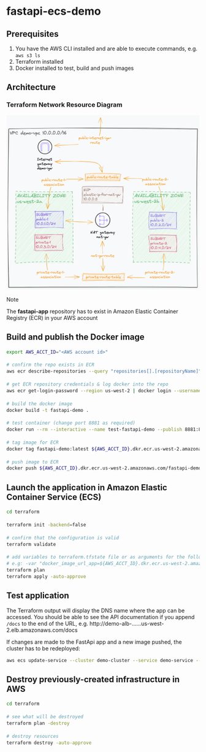 # fastapi-ecs-demo

## Prerequisites
1. You have the AWS CLI installed and are able to execute commands, e.g. `aws s3 ls`
2. Terraform installed
3. Docker installed to test, build and push images

## Architecture

### Terraform Network Resource Diagram
![Terraform Network Resource Diagram](/assets/terraform-ecs-networking.png)


> [!NOTE]
> The **fastapi-app** repository has to exist in Amazon Elastic Container Registry (ECR) in your AWS account

## Build and publish the Docker image

```bash
export AWS_ACCT_ID="<AWS account id>"

# confirm the repo exists in ECR
aws ecr describe-repositories --query "repositories[].[repositoryName]" --output text --no-cli-pager

# get ECR repository credentials & log docker into the repo
aws ecr get-login-password --region us-west-2 | docker login --username AWS --password-stdin ${AWS_ACCT_ID}.dkr.ecr.us-west-2.amazonaws.com

# build the docker image
docker build -t fastapi-demo .

# test container (change port 8881 as required)
docker run --rm --interactive --name test-fastapi-demo --publish 8881:8081 fastapi-demo:latest

# tag image for ECR
docker tag fastapi-demo:latest ${AWS_ACCT_ID}.dkr.ecr.us-west-2.amazonaws.com/fastapi-demo:latest

# push image to ECR
docker push ${AWS_ACCT_ID}.dkr.ecr.us-west-2.amazonaws.com/fastapi-demo:latest
```

## Launch the application in Amazon Elastic Container Service (ECS)

```bash
cd terraform

terraform init -backend=false

# confirm that the configuration is valid
terraform validate

# add variables to terraform.tfstate file or as arguments for the following commands
# e.g: -var "docker_image_url_app=${AWS_ACCT_ID}.dkr.ecr.us-west-2.amazonaws.com/fastapi-demo:latest"
terraform plan
terraform apply -auto-approve
```

## Test application

The Terraform output will display the DNS name where the app can be accessed. 
You should be able to see the API documentation if you append `/docs` to the end of the URL, e.g. http://demo-alb-......us-west-2.elb.amazonaws.com/docs

If changes are made to the FastApi app and a new image pushed, the cluster has to be redeployed:
```bash
aws ecs update-service --cluster demo-cluster --service demo-service --force-new-deployment
```

## Destroy previously-created infrastructure in AWS

```bash
cd terraform

# see what will be destroyed
terraform plan -destroy

# destroy resources
terraform destroy -auto-approve
```
